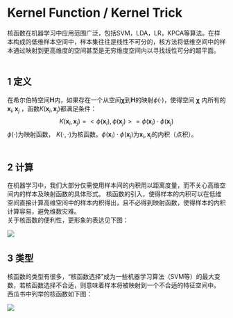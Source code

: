 # Kernel Function / Kernel Trick
核函数在机器学习中应用范围广泛，包括SVM，LDA，LR，KPCA等算法。在样本构成的低维样本空间中，样本集往往是线性不可分的，核方法将低维空间中的样本通过映射到更高维度的空间甚至是无穷维度空间内以寻找线性可分的超平面。  
&nbsp;
## 1 定义

在希尔伯特空间$\boldsymbol{H}$内，如果存在一个从空间$\boldsymbol{\chi }$到$\boldsymbol{H}$的映射$\phi \left( \cdot \right)$，使得空间 $\boldsymbol{\chi }$ 内所有的 $\boldsymbol{x}_i,\boldsymbol{x}_j$ ，函数$K\left( \boldsymbol{x}_i,\boldsymbol{x}_j \right)$都满足条件：  
$$K\left( \boldsymbol{x}_i,\boldsymbol{x}_j \right) =<\phi \left( \boldsymbol{x}_i \right) ,\phi \left( \boldsymbol{x}_j \right) >=\phi \left( \boldsymbol{x}_i \right) \cdot \phi \left( \boldsymbol{x}_j \right)$$ 
$\phi \left( \cdot \right)$为映射函数，$\,\,K\left( \cdot ,\cdot \right)$为核函数。$\phi \left( \boldsymbol{x}_i \right) \cdot \phi \left( \boldsymbol{x}_j \right)$为$\boldsymbol{x}_i,\boldsymbol{x}_j$的内积（点积）。     
&nbsp;
## 2 计算
在机器学习中，我们大部分仅需使用样本间的内积用以距离度量，而不关心高维空间内的样本及映射函数的具体形式。
核函数的引入，使得样本的内积可以在低维空间直接计算高维空间中的样本内积得出，且不必得到映射函数，使得样本的内积计算容易，避免维数灾难。  
关于核函数的便利性，更形象的表达见下图：
&nbsp; 

![](https://cdn.jsdelivr.net/gh/Townjj/Markdown-Images/Machine-Learning/20210609102614.png)
&nbsp;
## 3 类型
核函数的类型有很多，“核函数选择”成为一些机器学习算法（SVM等）的最大变数，若核函数选择不合适，则意味着样本将被映射到一个不合适的特征空间中。  
西瓜书中列举的核函数如下图： 

![](https://cdn.jsdelivr.net/gh/Townjj/Markdown-Images/Machine-Learning/20210609103645.png)

